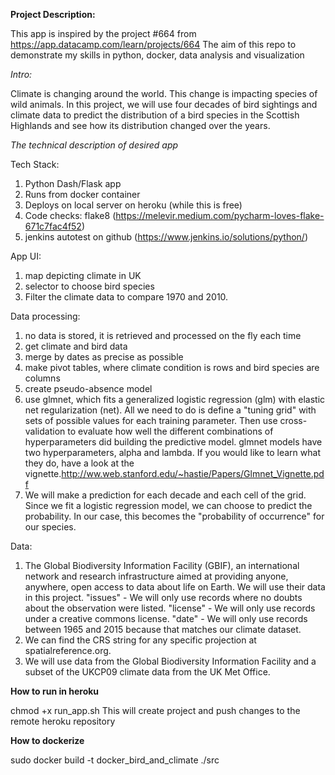 **Project Description:**

This app is inspired by the project #664 from https://app.datacamp.com/learn/projects/664
The aim of this repo to demonstrate my skills in python, docker, data analysis and visualization

_Intro:_ 

Climate is changing around the world. This change is impacting species of wild animals. In this project, we will use four decades of bird sightings and climate data to predict the distribution of a bird species in the Scottish Highlands and see how its distribution changed over the years.

_The technical description of desired app_

Tech Stack:
1) Python Dash/Flask app
2) Runs from docker container
3) Deploys on local server on heroku (while this is free)
4) Code checks: flake8 (https://melevir.medium.com/pycharm-loves-flake-671c7fac4f52)
5) jenkins autotest on github (https://www.jenkins.io/solutions/python/)

App UI:
1) map depicting climate in UK
2) selector to choose bird species
3) Filter the climate data to compare 1970 and 2010.

Data processing:
1) no data is stored, it is retrieved and processed on the fly each time
1) get climate and bird data
2) merge by dates as precise as possible
3) make pivot tables, where climate condition is rows and bird species are columns
4) create pseudo-absence model
5) use glmnet, which fits a generalized logistic regression (glm) with elastic net regularization (net). All we need to do is define a "tuning grid" with sets of possible values for each training parameter. Then use cross-validation to evaluate how well the different combinations of hyperparameters did building the predictive model. glmnet models have two hyperparameters, alpha and lambda. If you would like to learn what they do, have a look at the vignette.http://ww.web.stanford.edu/~hastie/Papers/Glmnet_Vignette.pdf
6) We will make a prediction for each decade and each cell of the grid. Since we fit a logistic regression model, we can choose to predict the probability. In our case, this becomes the "probability of occurrence" for our species.


Data: 
1) The Global Biodiversity Information Facility (GBIF), an international network and research infrastructure aimed at providing anyone, anywhere, open access to data about life on Earth. We will use their data in this project.
    "issues" - We will only use records where no doubts about the observation were listed.
    "license" - We will only use records under a creative commons license.
    "date" - We will only use records between 1965 and 2015 because that matches our climate dataset.
2) We can find the CRS string for any specific projection at spatialreference.org.
5) We will use data from the Global Biodiversity Information Facility and a subset of the UKCP09 climate data from the UK Met Office.


**How to run in heroku**

chmod +x run_app.sh
This will create project and push changes to the remote heroku repository

**How to dockerize**

sudo docker build -t docker_bird_and_climate ./src
